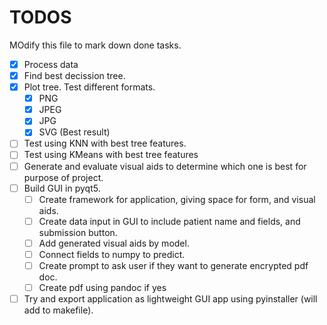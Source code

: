 # TODOS

MOdify this file to mark down done tasks.

- [x] Process data
- [x] Find best decission tree.
- [x] Plot tree. Test different formats.
  - [x] PNG
  - [x] JPEG
  - [x] JPG
  - [x] SVG (Best result)
- [ ] Test using KNN with best tree features.
- [ ] Test using KMeans with best tree features
- [ ] Generate and evaluate visual aids to determine which one is best for purpose of project.
- [ ] Build GUI in pyqt5.
  - [ ] Create framework for application, giving space for form, and visual aids.
  - [ ] Create data input in GUI to include patient name and fields, and submission button.
  - [ ] Add generated visual aids by model.
  - [ ] Connect fields to numpy to predict.
  - [ ] Create prompt to ask user if they want to generate encrypted pdf doc.
  - [ ] Create pdf using pandoc if yes
- [ ] Try and export application as lightweight GUI app using pyinstaller (will add to makefile).
